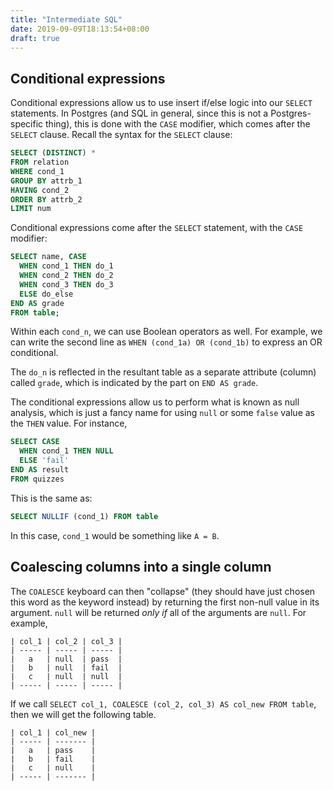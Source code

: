 ```yaml
---
title: "Intermediate SQL"
date: 2019-09-09T18:13:54+08:00
draft: true
---
```


## Conditional expressions

Conditional expressions allow us to use insert if/else logic into our `SELECT` statements. In Postgres (and SQL in general, since this is not a Postgres-specific thing), this is done with the `CASE` modifier, which comes after the `SELECT` clause. Recall the syntax for the `SELECT` clause:

```sql
SELECT (DISTINCT) *
FROM relation
WHERE cond_1
GROUP BY attrb_1
HAVING cond_2
ORDER BY attrb_2
LIMIT num
```

Conditional expressions come after the `SELECT` statement, with the `CASE` modifier:

```sql
SELECT name, CASE
  WHEN cond_1 THEN do_1
  WHEN cond_2 THEN do_2
  WHEN cond_3 THEN do_3
  ELSE do_else
END AS grade
FROM table;
```

Within each `cond_n`, we can use Boolean operators as well. For example, we can write the second line as `WHEN (cond_1a) OR (cond_1b)` to express an OR conditional.

The `do_n` is reflected in the resultant table as a separate attribute (column) called `grade`, which is indicated by the part on `END AS grade`.

The conditional expressions allow us to perform what is known as null analysis, which is just a fancy name for using `null` or some `false` value as the `THEN` value. For instance,

```sql
SELECT CASE
  WHEN cond_1 THEN NULL
  ELSE 'fail'
END AS result
FROM quizzes
```

This is the same as:

```sql
SELECT NULLIF (cond_1) FROM table
```

In this case, `cond_1` would be something like `A = B`.

## Coalescing columns into a single column

The `COALESCE` keyboard can then "collapse" (they should have just chosen this word as the keyword instead) by returning the first non-null value in its argument. `null` will be returned *only if* all of the arguments are `null`. For example,

```
| col_1 | col_2 | col_3 |
| ----- | ----- | ----- |
|   a   | null  | pass  |
|   b   | null  | fail  |
|   c   | null  | null  |
| ----- | ----- | ----- |
```

If we call `SELECT col_1, COALESCE (col_2, col_3) AS col_new FROM table`, then we will get the following table.

```
| col_1 | col_new |
| ----- | ------- |
|   a   | pass    |
|   b   | fail    |
|   c   | null    |
| ----- | ------- |
```
